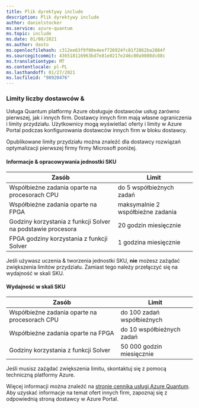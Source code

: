 ```yaml
---
title: Plik dyrektywy include
description: Plik dyrektywy include
author: danielstocker
ms.service: azure-quantum
ms.topic: include
ms.date: 01/08/2021
ms.author: dasto
ms.openlocfilehash: c312ee63f9f00e4eef726924fc01f2862ba2884f
ms.sourcegitcommit: 436518116963bd7e81e0217e246c80a9808dc88c
ms.translationtype: MT
ms.contentlocale: pl-PL
ms.lasthandoff: 01/27/2021
ms.locfileid: "98920476"
---
```

### <a name="provider-limits--quota"></a>Limity liczby dostawców &

Usługa Quantum platformy Azure obsługuje dostawców usług zarówno pierwszej, jak i innych firm. Dostawcy innych firm mają własne ograniczenia i limity przydziału. Użytkownicy mogą wyświetlać oferty i limity w Azure Portal podczas konfigurowania dostawców innych firm w bloku dostawcy. 

Opublikowane limity przydziału można znaleźć dla dostawcy rozwiązań optymalizacji pierwszej firmy firmy Microsoft poniżej. 

#### <a name="learn--develop-sku"></a>Informacje & opracowywania jednostki SKU

| Zasób | Limit |
| --- | --- |
| Współbieżne zadania oparte na procesorach CPU | do 5 współbieżnych zadań |
| Współbieżne zadania oparte na FPGA | maksymalnie 2 współbieżne zadania |
| Godziny korzystania z funkcji Solver na podstawie procesora | 20 godzin miesięcznie  |
| FPGA godziny korzystania z funkcji Solver | 1 godzina miesięcznie  |

Jeśli używasz uczenia & tworzenia jednostki SKU, **nie** możesz zażądać zwiększenia limitów przydziału. Zamiast tego należy przełączyć się na wydajność w skali SKU.

#### <a name="performance-at-scale-sku"></a>Wydajność w skali SKU

| Zasób | Limit |
| --- | --- |
| Współbieżne zadania oparte na procesorach CPU | do 100 zadań współbieżnych |
| Współbieżne zadania oparte na FPGA | do 10 współbieżnych zadań |
| Godziny korzystania z funkcji Solver | 50 000 godzin miesięcznie  |

Jeśli musisz zażądać zwiększenia limitu, skontaktuj się z pomocą techniczną platformy Azure. 

Więcej informacji można znaleźć na [stronie cennika usługi Azure Quantum](https://aka.ms/AQ/Pricing).
Aby uzyskać informacje na temat ofert innych firm, zapoznaj się z odpowiednią stroną dostawcy w Azure Portal.

